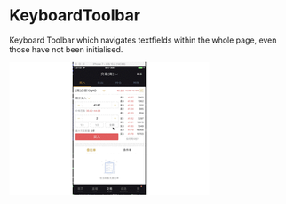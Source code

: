 # KeyboardToolbar
Keyboard Toolbar which navigates textfields within the whole page, even those have not been initialised.


![alt tag](https://github.com/g-enius/KeyboardToolbar/blob/master/keyboardDemo.gif)
